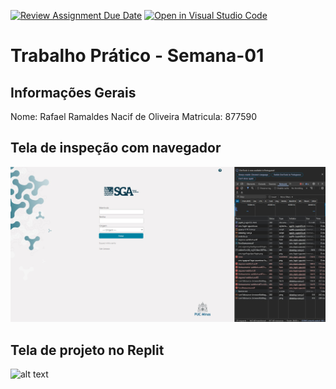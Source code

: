 [![Review Assignment Due Date](https://classroom.github.com/assets/deadline-readme-button-22041afd0340ce965d47ae6ef1cefeee28c7c493a6346c4f15d667ab976d596c.svg)](https://classroom.github.com/a/egWsXDcZ)
[![Open in Visual Studio Code](https://classroom.github.com/assets/open-in-vscode-2e0aaae1b6195c2367325f4f02e2d04e9abb55f0b24a779b69b11b9e10269abc.svg)](https://classroom.github.com/online_ide?assignment_repo_id=18478828&assignment_repo_type=AssignmentRepo)
# Trabalho Prático - Semana-01

## Informações Gerais
Nome: Rafael Ramaldes Nacif de Oliveira
Matricula: 877590 

## Tela de inspeção com navegador
![alt text](navegador.png)
## Tela de projeto no Replit

![alt text](../replit.png)
